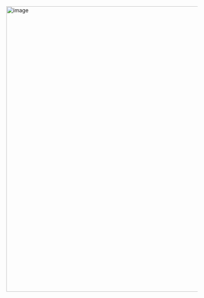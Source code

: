 <img width="1890" height="751" alt="image" src="https://github.com/user-attachments/assets/cec82c07-1039-4111-95ba-75eb0c32ec93" />
